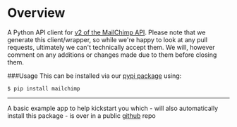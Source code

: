 Overview
=============================================
A Python API client for [v2 of the MailChimp API](http://apidocs.mailchimp.com/api/2.0/). Please note that we generate this client/wrapper, so while we're happy to look at any pull requests, ultimately we can't technically accept them. We will, however comment on any additions or changes made due to them before closing them.


###Usage
This can be installed via our [pypi package](https://pypi.python.org/pypi/mailchimp) using:
```
$ pip install mailchimp
```

---

A basic example app to help kickstart you which - will also automatically install this package - is over in a public [github](https://github.com/mailchimp/mcapi2-python-examples) repo


